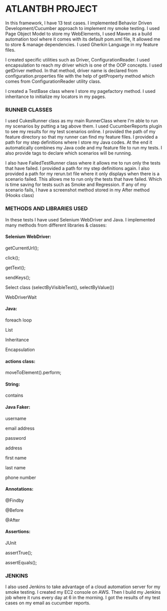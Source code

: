 # ATLANTBH PROJECT

In this framework, I have 13 test cases. I implemented Behavior Driven Development/Cucumber approach to implement my smoke testing. I used Page Object Model to store my WebElements, I used Maven as a build automation tool where it comes with its default pom.xml file, It allowed me to store & manage dependencies. I used Gherkin Language in my feature files. 

I created specific utilities such as Driver, ConfigurationReader. I used encapsulation to reach my driver which is one of the OOP concepts. I used getDriver method. In that method, driver name is declared from configuration.properties file with the help of getProperty method which comes from ConfigurationReader utility class. 

I created a TestBase class where I store my pagefactory method. I used inheritance to initialize my locators in my pages.

### RUNNER CLASSES 

I used CukesRunner class as my main RunnerClass where I'm able to run my scenarios by putting a tag above them. I used CucumberReports plugin to see my results for my test scenarios online. I provided the path of my feature directory so that my runner can find my feature files. I provided a path for my step definitions where I store my Java codes. At the end it automatically combines my Java code and my feature file to run my tests. I also provide tags to declare which scenarios will be running. 

I also have FailedTestRunner class where it allows me to run only the tests that have failed. I provided a path for my step definitions again. I also provided a path for my rerun.txt file where it only displays when there is a scenario failed. This allows me to run only the tests that have failed. Which is time saving for tests such as Smoke and Regression. If any of my scenario fails, I have a screenshot method stored in my After method (Hooks class)

### METHODS AND LIBRARIES USED

In these tests I have used Selenium WebDriver and Java. I implemented many methods from different libraries & classes: 

#### Selenium WebDriver: 

getCurrentUrl(); 

click(); 

getText(); 

sendKeys(); 

Select class (selectByVisibleText(), selectByValue())

WebDriverWait

#### Java:

foreach loop

List<WebElements>

Inheritance

Encapsulation


#### actions class: 

moveToElement().perform;


#### String: 

contains


#### Java Faker: 

username 

email address

password

address

first name

last name

phone number


#### Annotations:

@Findby

@Before

@After


#### Assertions: 

JUnit

assertTrue();

assertEquals();

### JENKINS
I also used Jenkins to take advantage of a cloud automation server for my smoke testing. I created my EC2 console on AWS. Then I build my Jenkins job where it runs every day at 6 in the morning. I got the results of my test cases on my email as cucumber reports. 
